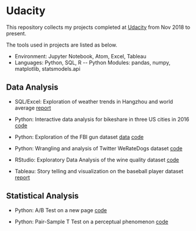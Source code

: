 # Udacity
This repository collects my projects completed at [Udacity](https://udacity.com) from Nov 2018 to present.  

The tools used in projects are listed as below.
- Environment: Jupyter Notebook, Atom, Excel, Tableau
- Languages: Python, SQL, R
-- Python Modules: pandas, numpy, matplotlib, statsmodels.api  

## **Data Analysis**
* SQL/Excel: Exploration of weather trends in Hangzhou and world average [report]()

* Python: Interactive data analysis for bikeshare in three US cities in 2016 [code](https://github.com/XueyunZhou/Udacity/blob/master/1.2%20Python%20-%20Interactive%20Code/Explore%20US%20Bikeshare%20Data.py)

* Python: Exploration of the FBI gun dataset [data](https://github.com/BuzzFeedNews/nics-firearm-background-checks/blob/master/README.md) [code](https://github.com/XueyunZhou/Udacity/blob/master/1.3%20Python%20-%20Data%20Exploration/Investigate%20a%20Dataset.ipynb)

* Python: Wrangling and analysis of Twitter WeRateDogs dataset [code](https://github.com/XueyunZhou/Udacity/blob/master/2.2%20Python%20-%20Data%20Wrangling/wrangle_act.ipynb)

* RStudio: Exploratory Data Analysis of the wine quality dataset [code](https://github.com/XueyunZhou/Udacity/blob/master/2.3%20RStudio%20-%20EDA/Explore%20and%20Summarize%20Data.Rmd)

* Tableau: Story telling and visualization on the baseball player dataset [report](https://github.com/XueyunZhou/Udacity/blob/master/2.4%20Tableau%20-%20Visualization/Create%20a%20Tableau%20Story.pdf)

## **Statistical Analysis**
* Python: A/B Test on a new page [code]()

* Python: Pair-Sample T Test on a perceptual phenomenon [code](https://github.com/XueyunZhou/Udacity/blob/master/2.1%20Python%20-%20T%20Test/Test%20a%20Perceptual%20Phenomenon.ipynb)

